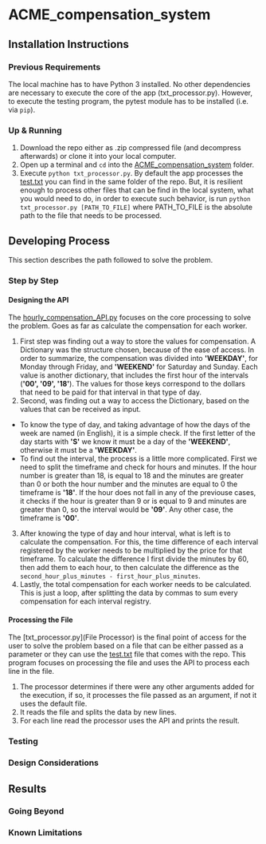 # ACME_compensation_system

## Installation Instructions
### Previous Requirements
The local machine has to have Python 3 installed. No other dependencies are necessary to execute the core of the app (txt_processor.py). However, to execute the testing program, the pytest module has to be installed (i.e. via ```pip```).  

### Up & Running
1. Download the repo either as .zip compressed file (and decompress afterwards) or clone it into your local computer.
2. Open up a terminal and ```cd``` into the [ACME_compensation_system](https://github.com/aa-rodriguezv/ACME_compensation_system/) folder.
3. Execute ```python txt_processor.py```. By default the app processes the [test.txt](test.txt) you can find in the same folder of the repo. But, it is resilient enough to process other files that can be find in the local system, what you would need to do, in order to execute such behavior, is run ```python txt_processor.py [PATH_TO_FILE]``` where PATH_TO_FILE is the absolute path to the file that needs to be processed.   

## Developing Process
This section describes the path followed to solve the problem. 

### Step by Step
#### Designing the API
The [hourly_compensation_API.py](API) focuses on the core processing to solve the problem. Goes as far as calculate the compensation for each worker.

1. First step was finding out a way to store the values for compensation. A Dictionary was the structure chosen, because of the ease of access. In order to summarize, the compensation was divided into **'WEEKDAY'**, for Monday through Friday, and **'WEEKEND'** for Saturday and Sunday. Each value is another dictionary, that includes the first hour of the intervals (**'00', '09', '18'**). The values for those keys correspond to the dollars that need to be paid for that interval in that type of day.
2. Second, was finding out a way to access the Dictionary, based on the values that can be received as input.
  - To know the type of day, and taking advantage of how the days of the week are named (in English), it is a simple check. If the first letter of the day starts with **'S'** we know it must be a day of the **'WEEKEND'**, otherwise it must be a **'WEEKDAY'**.    
  - To find out the interval, the process is a little more complicated. First we need to split the timeframe and check for hours and minutes. If the hour number is greater than 18, is equal to 18 and the minutes are greater than 0 or both the hour number and the minutes are equal to 0 the timeframe is **'18'**. If the hour does not fall in any of the previouse cases, it checks if the hour is greater than 9 or is equal to 9 and minutes are greater than 0, so the interval would be **'09'**. Any other case, the timeframe is **'00'**.
3. After knowing the type of day and hour interval, what is left is to calculate the compensation. For this, the time difference of each interval registered by the worker needs to be multiplied by the price for that timeframe. To calculate the difference I first divide the minutes by 60, then add them to each hour, to then calculate the difference as the ```second_hour_plus_minutes - first_hour_plus_minutes```.
4. Lastly, the total compensation for each worker needs to be calculated. This is just a loop, after splitting the data by commas to sum every compensation for each interval registry.

#### Processing the File
The [txt_processor.py](File Processor) is the final point of access for the user to solve the problem based on a file that can be either passed as a parameter or they can use the [test.txt](test) file that comes with the repo. This program focuses on processing the file and uses the API to process each line in the file.

1. The processor determines if there were any other arguments added for the execution, if so, it processes the file passed as an argument, if not it uses the default file.
2. It reads the file and splits the data by new lines.
3. For each line read the processor uses the API and prints the result.

### Testing

### Design Considerations

## Results

### Going Beyond

### Known Limitations
